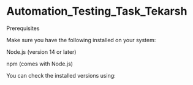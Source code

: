 # Automation_Testing_Task_Tekarsh

Prerequisites

Make sure you have the following installed on your system:

Node.js (version 14 or later)

npm (comes with Node.js)

You can check the installed versions using:
